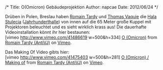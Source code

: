 /*
Title: O(Omicron) Gebäudeprojektion
Author: napcae
Date: 2012/06/24
*/

Drüben in Polen, Breslau haben [Romain Tardy][1] und [Thomas Vaquie][2] die [Hala Stulecia][3] ([Jahrhunderthalle][4]) von innen auf die 65 Meter große Kuppel mit Projektoren beleuchtet und es sieht wirklich krass aus! Die dauerhafte Videoinstallation könnt ihr hier bestaunen:  
[vimeo http://www.vimeo.com/41486619 w=500&h=334] 
[O (Omicron)][5] from [Romain Tardy (AntiVJ)][6] on [Vimeo][7].

Das Making Of Video gibts hier:  
[vimeo http://www.vimeo.com/41475403 w=500&h=281] 
[O (Omicron) / Making of][8] from [Romain Tardy (AntiVJ)][6] on [Vimeo][7].

 [1]: http://www.romaintardy.com/
 [2]: http://vimeo.com/thomasvaquie/
 [3]: http://www.halastulecia.pl/
 [4]: http://de.wikipedia.org/wiki/Jahrhunderthalle_(Breslau)
 [5]: http://vimeo.com/41486619
 [6]: http://vimeo.com/aalto
 [7]: http://vimeo.com
 [8]: http://vimeo.com/41475403